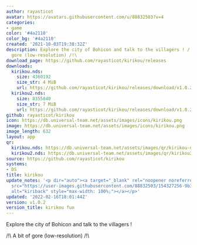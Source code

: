 ```yaml
---
author: rayasticot
avatar: https://avatars.githubusercontent.com/u/88832503?v=4
categories:
- game
color: '#4a2110'
color_bg: '#4a2110'
created: '2021-10-03T19:38:32Z'
description: Explore the city of Bohicon and talk to the villagers ! /!\ A bit of
  gore (low-resolution) /!\
download_page: https://github.com/rayasticot/kirikou/releases
downloads:
  kirikou.nds:
    size: 4360192
    size_str: 4 MiB
    url: https://github.com/rayasticot/kirikou/releases/download/v1.0.2/kirikou.nds
  kirikou2.nds:
    size: 8355840
    size_str: 7 MiB
    url: https://github.com/rayasticot/kirikou/releases/download/v1.0.2/kirikou2.nds
github: rayasticot/kirikou
icon: https://db.universal-team.net/assets/images/icons/kirikou.png
image: https://db.universal-team.net/assets/images/icons/kirikou.png
image_length: 632
layout: app
qr:
  kirikou.nds: https://db.universal-team.net/assets/images/qr/kirikou-nds.png
  kirikou2.nds: https://db.universal-team.net/assets/images/qr/kirikou2-nds.png
source: https://github.com/rayasticot/kirikou
systems:
- DS
title: kirikou
update_notes: '<p dir="auto"><a target="_blank" rel="noopener noreferrer" href="https://user-images.githubusercontent.com/88832503/154327256-9b319436-796f-40fa-9a2f-fde44bec05df.png"><img
  src="https://user-images.githubusercontent.com/88832503/154327256-9b319436-796f-40fa-9a2f-fde44bec05df.png"
  alt="kiriback" style="max-width: 100%;"></a></p>'
updated: '2022-02-16T18:01:44Z'
version: v1.0.2
version_title: kirikou fun
---
```

Explore the city of Bohicon and talk to the villagers !

/!\ A bit of gore (low-resolution) /!\